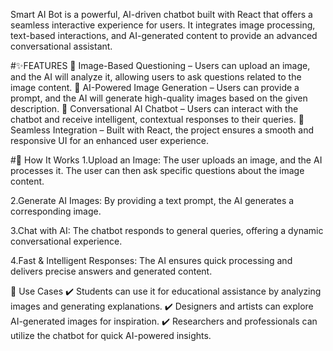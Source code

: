 Smart AI Bot is a powerful, AI-driven chatbot built with React that offers a seamless interactive experience for users. It integrates image processing, text-based interactions, and AI-generated content to provide an advanced conversational assistant.

#✨FEATURES
🔹 Image-Based Questioning – Users can upload an image, and the AI will analyze it, allowing users to ask questions related to the image content.
🔹 AI-Powered Image Generation – Users can provide a prompt, and the AI will generate high-quality images based on the given description.
🔹 Conversational AI Chatbot – Users can interact with the chatbot and receive intelligent, contextual responses to their queries.
🔹 Seamless Integration – Built with React, the project ensures a smooth and responsive UI for an enhanced user experience.

#🚀 How It Works
1.Upload an Image: The user uploads an image, and the AI processes it. The user can then ask specific questions about the image content.

2.Generate AI Images: By providing a text prompt, the AI generates a corresponding image.

3.Chat with AI: The chatbot responds to general queries, offering a dynamic conversational experience.

4.Fast & Intelligent Responses: The AI ensures quick processing and delivers precise answers and generated content.

🎯 Use Cases
✔️ Students can use it for educational assistance by analyzing images and generating explanations.
✔️ Designers and artists can explore AI-generated images for inspiration.
✔️ Researchers and professionals can utilize the chatbot for quick AI-powered insights.

